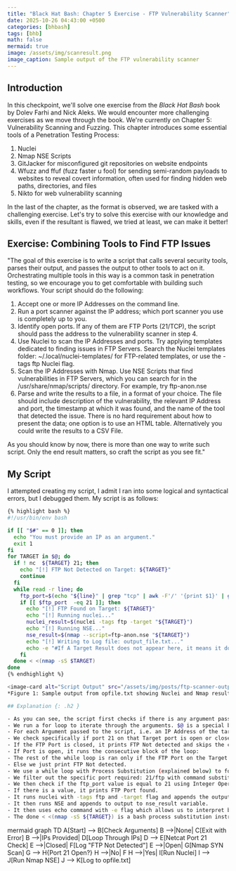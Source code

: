 ```yaml
---
title: "Black Hat Bash: Chapter 5 Exercise - FTP Vulnerability Scanner"
date: 2025-10-26 04:43:00 +0500
categories: [bhbash]
tags: [bhb]
math: false
mermaid: true
image: /assets/img/scanresult.png
image_caption: Sample output of the FTP vulnerability scanner
---
```


## Introduction 

In this checkpoint, we'll solve one exercise from the *Black Hat Bash* book by Dolev Farhi and Nick Aleks. We would encounter more challenging exercises as we move through the book. We're currently on Chapter 5: Vulnerability Scanning and Fuzzing. This chapter introduces some essential tools of a Penetration Testing Process:

1. Nuclei
2. Nmap NSE Scripts
3. GitJacker for misconfigured git repositories on website endpoints
4. Wfuzz and ffuf (fuzz faster u fool) for sending semi-random payloads to websites to reveal covert information, often used for finding hidden web paths, directories, and files
5. Nikto for web vulnerability scanning

In the last of the chapter, as the format is observed, we are tasked with a challenging exercise. Let's try to solve this exercise with our knowledge and skills, even if the resultant is flawed, we tried at least, we can make it better!

## Exercise: Combining Tools to Find FTP Issues 

"The goal of this exercise is to write a script that calls several security tools, parses their output, and passes the output to other tools to act on it. Orchestrating multiple tools in this way is a common task in penetration testing, so we encourage you to get comfortable with building such workflows. Your script should do the following:

1. Accept one or more IP Addresses on the command line.
2. Run a port scanner against the IP address; which port scanner you use is completely up to you.
3. Identify open ports. If any of them are FTP Ports (21/TCP), the script should pass the address to the vulnerability scanner in step 4.
4. Use Nuclei to scan the IP Addresses and ports. Try applying templates dedicated to finding issues in FTP Servers. Search the Nuclei templates folder: ~/.local/nuclei-templates/ for FTP-related templates, or use the -tags ftp Nuclei flag.
5. Scan the IP Addresses with Nmap. Use NSE Scripts that find vulnerabilities in FTP Servers, which you can search for in the /usr/share/nmap/scripts/ directory. For example, try ftp-anon.nse
6. Parse and write the results to a file, in a format of your choice. The file should include description of the vulnerability, the relevant IP Address and port, the timestamp at which it was found, and the name of the tool that detected the issue. There is no hard requirement about how to present the data; one option is to use an HTML table. Alternatively you could write the results to a CSV File.

As you should know by now, there is more than one way to write such script. Only the end result matters, so craft the script as you see fit."

## My Script 

I attempted creating my script, I admit I ran into some logical and syntactical errors, but I debugged them. My script is as follows:

```bash
{% highlight bash %}
#!/usr/bin/env bash

if [[ "$#" == 0 ]]; then
  echo "You must provide an IP as an argument."
  exit 1
fi
for TARGET in $@; do
  if ! nc  ${TARGET} 21; then
    echo "[!] FTP Not Detected on Target: ${TARGET}"
    continue
  fi
  while read -r line; do
    ftp_port=$(echo "${line}" | grep "tcp" | awk -F'/' '{print $1}' | grep 21)
    if [[ $ftp_port  -eq 21 ]]; then
      echo "[!] FTP Found on Target: ${TARGET}"
      echo "[!] Running nuclei..."
      nuclei_result=$(nuclei -tags ftp -target "${TARGET}")
      echo "[!] Running NSE..."
      nse_result=$(nmap --script=ftp-anon.nse "${TARGET}")
      echo "[!] Writing to Log file: output_file.txt..."
      echo -e "#If A Target Result does not appear here, it means it does not use FTP, However The script would save Port Scan output. \n\nTarget: ${TARGET}\nTool: Nuclei\nFindings:\n$nuclei_result\n\nTool: Nmap NSE\n\nFindings:\n\n$nse_result\n" >> opfile.txt
    fi
  done < <(nmap -sS $TARGET)
done
{% endhighlight %}

<image-card alt="Script Output" src="/assets/img/posts/ftp-scanner-output.png" ></image-card>{ .border .rounded w:800 loading=lazy }
*Figure 1: Sample output from opfile.txt showing Nuclei and Nmap results.*

## Explanation {: .h2 }

- As you can see, the script first checks if there is any argument passed to the Command line, '$#' is a special bash variable that returns the total number of arguments passed to the script in an integer type.
- We run a for loop to iterate through the arguments. $@ is a special bash variable that contains all the arguments passed through the script (like in form of an array).
- For each Argument passed to the script, i.e. an IP Address of the target, we run a standard nmap SYN PORT SCAN.
- We check specifically if port 21 on that Target port is open or closed by connecting to it with netcat. We use command success evaluation with if command; then <expr> fi format
- If the FTP Port is closed, it prints FTP Not detected and skips the current iteration with the 'continue' command.
- If Port is open, it runs the consecutive block of the loop:
- The rest of the while loop is ran only if the FTP Port on the Target is open.
- Else we just print FTP Not detected.
- We use a while loop with Process Substitution (explained below) to format the workflow.
- We filter out the specific port required: 21/ftp with command substitution, and assign the value to the ftp_port variable.
- We then check if the ftp_port value is equal to 21 using Integer Operator -eq which stands for equals to.
- If there is a value, it prints FTP Port found.
- It runs nuclei with -tags ftp and -target flag and appends the output to the nuclei_result variable
- It then runs NSE and appends to output to nse_result variable.
- It then uses echo command with -e flag which allows us to interpret backslashes as escape sequences to print the output in a professional, greppable format in the opfile.txt
- The done < <(nmap -sS ${TARGET}) is a bash process substitution instruction that allows us to use a command as though it was a file. It runs the command on a stream which is represented by a file descriptor number which is a integer. For example: Lets suppose our nmap -sS scan runs on /dev/fd/3/ stream which looks like it is a directory. The output of the command stays in the /dev/fd/3/ directory and the loop reads from the stream as if reading from a file.

```
mermaid
graph TD
    A[Start] --> B[Check Arguments]
    B -->|None| C[Exit with Error]
    B -->|IPs Provided| D[Loop Through IPs]
    D --> E[Netcat Port 21 Check]
    E -->|Closed| F[Log "FTP Not Detected"]
    E -->|Open| G[Nmap SYN Scan]
    G --> H{Port 21 Open?}
    H -->|No| F
    H -->|Yes| I[Run Nuclei]
    I --> J[Run Nmap NSE]
    J --> K[Log to opfile.txt]
